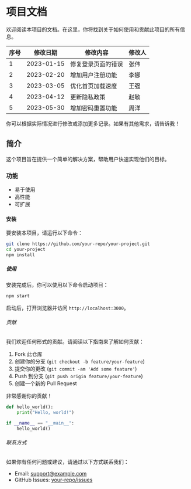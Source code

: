 # 项目文档  
   
欢迎阅读本项目的文档。在这里，你将找到关于如何使用和贡献此项目的所有信息。  

| 序号 | 修改日期   | 修改内容           | 修改人 |
| ---- | ---------- | ------------------ | ------ |
| 1    | 2023-01-15 | 修复登录页面的错误 | 张伟   |
| 2    | 2023-02-20 | 增加用户注册功能   | 李娜   |
| 3    | 2023-03-05 | 优化首页加载速度   | 王强   |
| 4    | 2023-04-12 | 更新隐私政策       | 赵敏   |
| 5    | 2023-05-30 | 增加密码重置功能   | 周洋   |

你可以根据实际情况进行修改或添加更多记录。如果有其他需求，请告诉我！

## 简介  

这个项目旨在提供一个简单的解决方案，帮助用户快速实现他们的目标。  

### 功能  

- 易于使用  
- 高性能  
- 可扩展  

#### 安装  

要安装本项目，请运行以下命令：  

```bash  
git clone https://github.com/your-repo/your-project.git  
cd your-project  
npm install  
```  

##### 使用  

安装完成后，你可以使用以下命令启动项目：  

```bash  
npm start  
```  

启动后，打开浏览器并访问 `http://localhost:3000`。  

###### 贡献  

我们欢迎任何形式的贡献。请阅读以下指南来了解如何贡献：  

1. Fork 此仓库  
2. 创建你的分支 (`git checkout -b feature/your-feature`)  
3. 提交你的更改 (`git commit -am 'Add some feature'`)  
4. Push 到分支 (`git push origin feature/your-feature`)  
5. 创建一个新的 Pull Request  

非常感谢你的贡献！  

```python  
def hello_world():  
    print("Hello, world!")  

if __name__ == "__main__":  
    hello_world()  
```  

###### 联系方式  

如果你有任何问题或建议，请通过以下方式联系我们：  

- Email: support@example.com  
- GitHub Issues: [your-repo/issues](https://github.com/your-repo/your-project/issues)  
